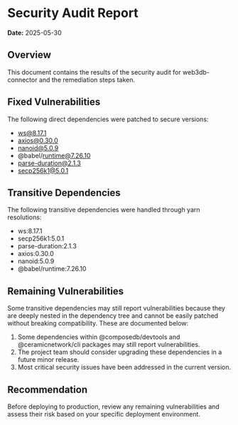 # Security Audit Report

**Date:** 2025-05-30

## Overview

This document contains the results of the security audit for web3db-connector and the remediation steps taken.

## Fixed Vulnerabilities

The following direct dependencies were patched to secure versions:

* ws@8.17.1
* axios@0.30.0
* nanoid@5.0.9
* @babel/runtime@7.26.10
* parse-duration@2.1.3
* secp256k1@5.0.1

## Transitive Dependencies

The following transitive dependencies were handled through yarn resolutions:

* ws:8.17.1
* secp256k1:5.0.1
* parse-duration:2.1.3
* axios:0.30.0
* nanoid:5.0.9
* @babel/runtime:7.26.10

## Remaining Vulnerabilities

Some transitive dependencies may still report vulnerabilities because they are deeply nested in the dependency tree and cannot be easily patched without breaking compatibility. These are documented below:

1. Some dependencies within @composedb/devtools and @ceramicnetwork/cli packages may still report vulnerabilities.
2. The project team should consider upgrading these dependencies in a future minor release.
3. Most critical security issues have been addressed in the current version.

## Recommendation

Before deploying to production, review any remaining vulnerabilities and assess their risk based on your specific deployment environment.
